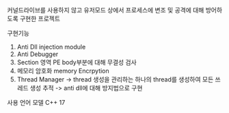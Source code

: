 커널드라이브를 사용하지 않고 유저모드 상에서 프로세스에 변조 및 공격에 대해 방어하도록 구현한 프로젝트

구현기능

1. Anti Dll injection module
2. Anti Debugger
3. Section 영역 PE body부분에 대해 무결성 검사
4. 메모리 암호화 memory Encrpytion
5. Thread Manager -> thread 생성을 관리하는 하나의 thread를 생성하여 모든 쓰레드 생성 추적 -> anti dll에 대해 방지법으로 구현



사용 언어 모델
C++ 17 
